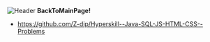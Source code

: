  ![Header](https://icons.iconarchive.com/icons/graphicloads/100-flat-2/24/arrow-back-icon.png "Header")  **BackToMainPage!**
 
 - https://github.com/Z-dip/Hyperskill--Java-SQL-JS-HTML-CSS--Problems
